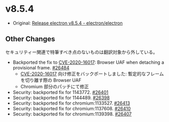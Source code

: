 # v8.5.4

- Original: [Release electron v8.5.4 - electron/electron](https://github.com/electron/electron/releases/tag/v8.5.4)

## Other Changes

セキュリティー関連で特筆すべき点のないものは翻訳対象から外している。

- Backported the fix to [CVE-2020-16017](https://github.com/advisories/GHSA-gvqv-779r-4jgp): Browser UAF when detaching a provisional frame. [#26484](https://github.com/electron/electron/pull/26484)
  - [CVE-2020-16017](https://github.com/advisories/GHSA-gvqv-779r-4jgp) 向け修正をバックポートしました: 暫定的なフレームを切り離す際の Browser UAF
  - Chromium 部分のパッチにて修正
- Security: backported fix for 1143772. [#26401](https://github.com/electron/electron/pull/26401)
- Security: backported fix for 1144489. [#26398](https://github.com/electron/electron/pull/26398)
- Security: backported fix for chromium:1133527. [#26413](https://github.com/electron/electron/pull/26413)
- Security: backported fix for chromium:1137608. [#26410](https://github.com/electron/electron/pull/26410)
- Security: backported fix for chromium:1139398. [#26407](https://github.com/electron/electron/pull/26407)
